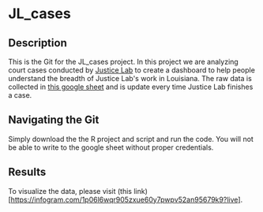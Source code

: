 # JL_cases

## Description
This is the Git for the JL_cases project. In this project we are analyzing court cases conducted by [Justice Lab](https://www.aclujusticelab.org/cases/) to create a dashboard to help people understand the breadth of Justice Lab's work in Louisiana. The raw data is collected in [this google sheet](https://docs.google.com/spreadsheets/d/1xfCP7Dg-txaAwgIQs2sjjaQZ0Ur37-2ZCi6TzFj2GJk/edit#gid=585513752) and is update every time Justice Lab finishes a case.

## Navigating the Git
Simply download the the R project and script and run the code. You will not be able to write to the google sheet without proper credentials.

## Results
To visualize the data, please visit (this link)[https://infogram.com/1p06l6wqr905zxue60y7pwpv52an95679k9?live].
